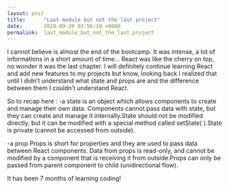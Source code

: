 ```yaml
---
layout: post
title:      "Last module but not the last project"
date:       2020-09-29 03:56:19 +0000
permalink:  last_module_but_not_the_last_project
---
```



I cannot believe is almost the end of the bootcamp.
It was intense, a lot of informations in a short amount of time...
React was like the cherry on top,  no wonder  it was the last chapter. I will definitely  continue learning React and add  new features to my projects but know, looking back I realized that until I didn’t 
understand what state  and props are and the difference between them I couldn’t understand React.

So to recap here  :
 -a state is an object which allows components to create and manage their own data. Components cannot pass data with state, but they can create and manage it internally.State should not be modified directly, but it can be modified with a special method called setState( ).State is private (cannot be accessed from outside).

 -a prop Props is short for properties and they are used to pass data between React components. Data from props is read-only, and cannot be modified by a component that is receiving it from outside.Props can only be passed from parent component to child (unidirectional flow).
 
 It has been 7 months of learning coding!
